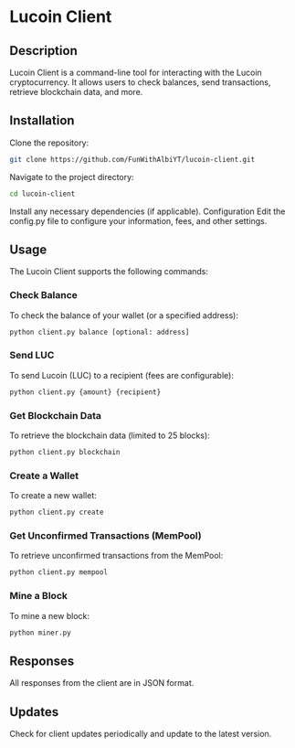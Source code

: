 # Lucoin Client

## Description

Lucoin Client is a command-line tool for interacting with the Lucoin cryptocurrency. It allows users to check balances, send transactions, retrieve blockchain data, and more.

## Installation

Clone the repository:
```bash
git clone https://github.com/FunWithAlbiYT/lucoin-client.git
```
Navigate to the project directory:
```bash
cd lucoin-client
```
Install any necessary dependencies (if applicable).
Configuration
Edit the config.py file to configure your information, fees, and other settings.

## Usage
The Lucoin Client supports the following commands:

### Check Balance
To check the balance of your wallet (or a specified address):


```bash
python client.py balance [optional: address]
```
### Send LUC
To send Lucoin (LUC) to a recipient (fees are configurable):
```bash
python client.py {amount} {recipient}
```
### Get Blockchain Data
To retrieve the blockchain data (limited to 25 blocks):

```bash
python client.py blockchain
```
### Create a Wallet
To create a new wallet:

```bash
python client.py create
```
### Get Unconfirmed Transactions (MemPool)
To retrieve unconfirmed transactions from the MemPool:

```bash
python client.py mempool
```
### Mine a Block
To mine a new block:

```bash
python miner.py
```
## Responses
All responses from the client are in JSON format.

## Updates
Check for client updates periodically and update to the latest version.
